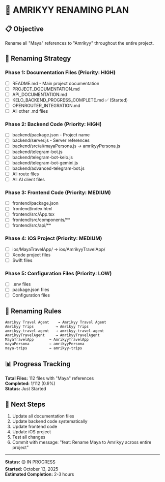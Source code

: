 # 🔄 AMRIKYY RENAMING PLAN

## 📋 **Objective**
Rename all "Maya" references to "Amrikyy" throughout the entire project.

## 🎯 **Renaming Strategy**

### **Phase 1: Documentation Files (Priority: HIGH)**
- [ ] README.md - Main project documentation
- [ ] PROJECT_DOCUMENTATION.md
- [ ] API_DOCUMENTATION.md
- [ ] KELO_BACKEND_PROGRESS_COMPLETE.md ✅ (Started)
- [ ] OPENROUTER_INTEGRATION.md
- [ ] All other .md files

### **Phase 2: Backend Code (Priority: HIGH)**
- [ ] backend/package.json - Project name
- [ ] backend/server.js - Server references
- [ ] backend/src/ai/mayaPersona.js → amrikyyPersona.js
- [ ] backend/telegram-bot.js
- [ ] backend/telegram-bot-kelo.js
- [ ] backend/telegram-bot-gemini.js
- [ ] backend/advanced-telegram-bot.js
- [ ] All route files
- [ ] All AI client files

### **Phase 3: Frontend Code (Priority: MEDIUM)**
- [ ] frontend/package.json
- [ ] frontend/index.html
- [ ] frontend/src/App.tsx
- [ ] frontend/src/components/**
- [ ] frontend/src/api/**

### **Phase 4: iOS Project (Priority: MEDIUM)**
- [ ] ios/MayaTravelApp/ → ios/AmrikyyTravelApp/
- [ ] Xcode project files
- [ ] Swift files

### **Phase 5: Configuration Files (Priority: LOW)**
- [ ] .env files
- [ ] package.json files
- [ ] Configuration files

## 🔧 **Renaming Rules**

```
Amrikyy Travel Agent    → Amrikyy Travel Agent
Amrikyy Trips          → Amrikyy Trips
amrikyy-travel-agent   → amrikyy-travel-agent
AmrikyyTravelAgent     → AmrikyyTravelAgent
MayaTravelApp       → AmrikyyTravelApp
mayaPersona         → amrikyyPersona
maya-trips          → amrikyy-trips
```

## 📊 **Progress Tracking**

**Total Files:** 112 files with "Maya" references  
**Completed:** 1/112 (0.9%)  
**Status:** Just Started

## 🚀 **Next Steps**

1. Update all documentation files
2. Update backend code systematically
3. Update frontend code
4. Update iOS project
5. Test all changes
6. Commit with message: "feat: Rename Maya to Amrikyy across entire project"

---

**Status:** 🟡 IN PROGRESS  
**Started:** October 13, 2025  
**Estimated Completion:** 2-3 hours

